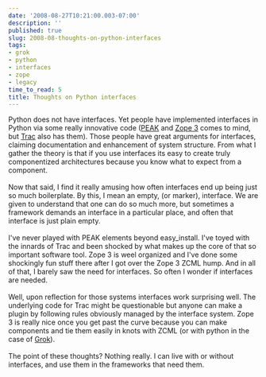```yaml
---
date: '2008-08-27T10:21:00.003-07:00'
description: ''
published: true
slug: 2008-08-thoughts-on-python-interfaces
tags:
- grok
- python
- interfaces
- zope
- legacy
time_to_read: 5
title: Thoughts on Python interfaces
---
```


Python does not have interfaces.  Yet people have implemented interfaces in Python via some really innovative code (<a href="http://peak.telecommunity.com/">PEAK</a> and <a href="http://wiki.zope.org/zope3/Zope3Wiki">Zope 3</a> comes to mind, but <a href="http://trac.edgewall.org/">Trac</a> also has them).  Those people have great arguments for interfaces, claiming documentation and enhancement of system structure.  From what I gather the theory is that if you use interfaces its easy to create truly componentized architectures because you know what to expect from a component.<br /><br />Now that said, I find it really amusing how often interfaces end up being just so much boilerplate.  By this, I mean an empty, (or marker), interface.  We are given to understand that one can do so much more, but sometimes a framework demands an interface in a particular place, and often that interface is just plain empty.<br /><br />I've never played with PEAK elements beyond easy_install.  I've toyed with the innards of Trac and been shocked by what makes up the core of that so important software tool.  Zope 3 is weel organized and I've done some shockingly fun stuff there after I got over the Zope 3 ZCML hump.  And in all of that, I barely saw the need for interfaces.  So often I wonder if interfaces are needed.<br /><br />Well, upon reflection for those systems interfaces work surprising well.  The underlying code for Trac might be questionable but anyone can make a plugin by following rules obviously managed by the interface system.  Zope 3 is really nice once you get past the curve because you can make components and tie them easily in knots with ZCML (or with python in the case of <a href="http://grok.zope.org/">Grok</a>).<br /><br />The point of these thoughts?  Nothing really.  I can live with or without interfaces, and use them in the frameworks that need them.